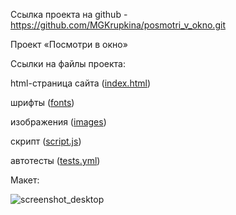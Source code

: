 Ссылка проекта на github - https://github.com/MGKrupkina/posmotri_v_okno.git

Проект «Посмотри в окно»

Ссылки на файлы проекта:

html-страница сайта (<a href="https://github.com/MGKrupkina/posmotri_v_okno/blob/main/index.html" target="_blank">index.html</a>)

шрифты (<a href="https://github.com/MGKrupkina/posmotri_v_okno/tree/main/fonts" target="_blank">fonts</a>)

изображения (<a href="https://github.com/MGKrupkina/ono-tebe-nado/tree/main/images" target="_blank">images</a>)

скрипт (<a href="https://github.com/MGKrupkina/posmotri_v_okno/blob/main/scripts/script.js" target="_blank">script.js</a>)

автотесты (<a href="https://github.com/MGKrupkina/posmotri_v_okno/blob/main/.github/workflows/tests.yml" target="_blank">tests.yml</a>)


Макет:

![screenshot_desktop](https://github.com/MGKrupkina/posmotri_v_okno/assets/145542673/5a1ca871-e8f7-466d-86c8-cb264fcaddab)
